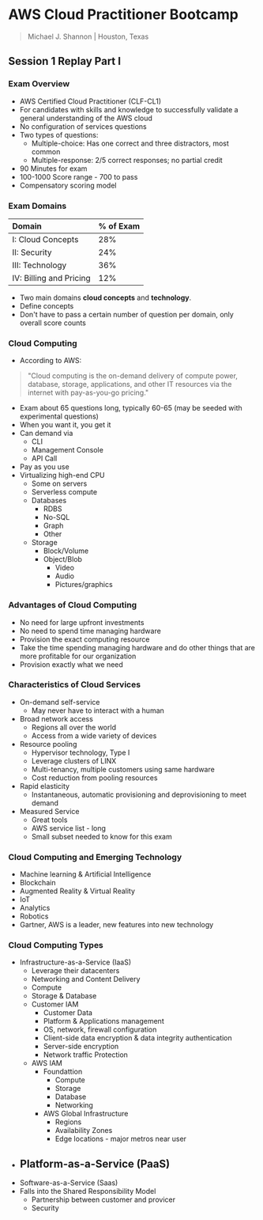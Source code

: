 # AWS Cloud Practitioner Bootcamp

> Michael J. Shannon | Houston, Texas

## Session 1 Replay Part I

### Exam Overview

- AWS Certified Cloud Practitioner (CLF-CL1)
- For candidates with skills and knowledge to successfully validate a general understanding of the AWS cloud
- No configuration of services questions
- Two types of questions:
  - Multiple-choice: Has one correct and three distractors, most common
  - Multiple-response: 2/5 correct responses; no partial credit
- 90 Minutes for exam
- 100-1000 Score range - 700 to pass
- Compensatory scoring model

### Exam Domains

| Domain                  | % of Exam |
| :---------------------- | :-------- |
| I: Cloud Concepts       | 28%       |
| II: Security            | 24%       |
| III: Technology         | 36%       |
| IV: Billing and Pricing | 12%       |

- Two main domains **cloud concepts** and **technology**.
- Define concepts
- Don't have to pass a certain number of question per domain, only overall score counts

### Cloud Computing

- According to AWS:

>"Cloud computing is the on-demand delivery of compute power, database, storage, applications, and other IT resources via the internet with pay-as-you-go pricing."

- Exam about 65 questions long, typically 60-65 (may be seeded with experimental questions)
- When you want it, you get it
- Can demand via
  - CLI
  - Management Console
  - API Call
- Pay as you use
- Virtualizing high-end CPU
  - Some on servers
  - Serverless compute
  - Databases
    - RDBS
    - No-SQL
    - Graph
    - Other
  - Storage
    - Block/Volume
    - Object/Blob
      - Video
      - Audio
      - Pictures/graphics

### Advantages of Cloud Computing

- No need for large upfront investments
- No need to spend time managing hardware
- Provision the exact computing resource
- Take the time spending managing hardware and do other things that are more profitable for our organization
- Provision exactly what we need

### Characteristics of Cloud Services

- On-demand self-service
  - May never have to interact with a human
- Broad network access
  - Regions all over the world
  - Access from a wide variety of devices
- Resource pooling
  - Hypervisor technology, Type I
  - Leverage clusters of LINX
  - Multi-tenancy, multiple customers using same hardware
  - Cost reduction from pooling resources
- Rapid elasticity
  - Instantaneous, automatic provisioning and deprovisioning to meet demand
- Measured Service
  - Great tools
  - AWS service list - long
  - Small subset needed to know for this exam

### Cloud Computing and Emerging Technology

- Machine learning & Artificial Intelligence
- Blockchain
- Augmented Reality & Virtual Reality
- IoT
- Analytics
- Robotics
- Gartner, AWS is a leader, new features into new technology

### Cloud Computing Types

- Infrastructure-as-a-Service (IaaS)
  - Leverage their datacenters
  - Networking and Content Delivery
  - Compute
  - Storage & Database
  - Customer IAM
    - Customer Data
    - Platform & Applications management
    - OS, network, firewall configuration
    - Client-side data encryption & data integrity authentication
    - Server-side encryption
    - Network traffic Protection
  - AWS IAM
    - Foundattion
      - Compute
      - Storage
      - Database
      - Networking
    - AWS Global Infrastructure
      - Regions
      - Availability Zones
      - Edge locations - major metros near user
- Platform-as-a-Service (PaaS)
  - 
- Software-as-a-Service (Saas)
- Falls into the Shared Responsibility Model
  - Partnership between customer and provicer
  - Security
